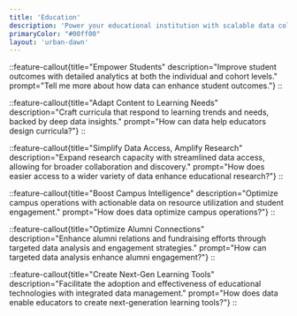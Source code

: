 ```yaml
---
title: 'Education'
description: 'Power your educational institution with scalable data collaboration tools for student success and research advancement.'
primaryColor: "#00ff00"
layout: 'urban-dawn'
---
```

::feature-callout{title="Empower Students" description="Improve student outcomes with detailed analytics at both the individual and cohort levels." prompt="Tell me more about how data can enhance student outcomes."}
::

::feature-callout{title="Adapt Content to Learning Needs" description="Craft curricula that respond to learning trends and needs, backed by deep data insights." prompt="How can data help educators design curricula?"}
::

::feature-callout{title="Simplify Data Access, Amplify Research" description="Expand research capacity with streamlined data access, allowing for broader collaboration and discovery." prompt="How does easier access to a wider variety of data enhance educational research?"}
::

::feature-callout{title="Boost Campus Intelligence" description="Optimize campus operations with actionable data on resource utilization and student engagement." prompt="How does data optimize campus operations?"}
::

::feature-callout{title="Optimize Alumni Connections" description="Enhance alumni relations and fundraising efforts through targeted data analysis and engagement strategies." prompt="How can targeted data analysis enhance alumni engagement?"}
::

::feature-callout{title="Create Next-Gen Learning Tools" description="Facilitate the adoption and effectiveness of educational technologies with integrated data management." prompt="How does data enable educators to create next-generation learning tools?"}
::